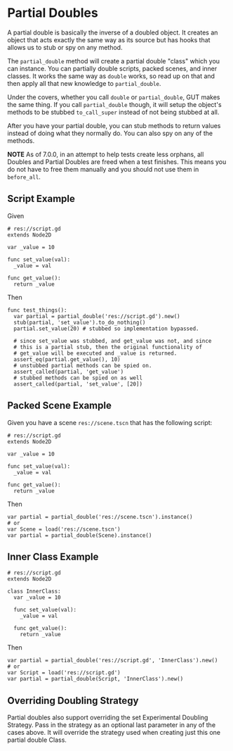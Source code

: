 # Partial Doubles

A partial double is basically the inverse of a doubled object.  It creates an object that acts exactly the same way as its source but has hooks that allows us to stub or spy on any method.

The `partial_double` method will create a partial double "class" which you can instance.  You can partially double scripts, packed scenes, and inner classes.  It works the same way as `double` works, so read up on that and then apply all that new knowledge to `partial_double`.

Under the covers, whether you call `double` or `partial_double`, GUT makes the same thing.  If you call `partial_double` though, it will setup the object's methods to be stubbed `to_call_super` instead of not being stubbed at all.

After you have your partial double, you can stub methods to return values instead of doing what they normally do.  You can also spy on any of the methods.

__NOTE__ As of 7.0.0, in an attempt to help tests create less orphans, all Doubles and Partial Doubles are freed when a test finishes.  This means you do not have to free them manually and you should not use them in `before_all`.

## Script Example

Given
```gdscript
# res://script.gd
extends Node2D

var _value = 10

func set_value(val):
  _value = val

func get_value():
  return _value
```

Then
```gdscript
func test_things():
  var partial = partial_double('res://script.gd').new()
  stub(partial, 'set_value').to_do_nothing()
  partial.set_value(20) # stubbed so implementation bypassed.

  # since set_value was stubbed, and get_value was not, and since
  # this is a partial stub, then the original functionality of
  # get_value will be executed and _value is returned.
  assert_eq(partial.get_value(), 10)
  # unstubbed partial methods can be spied on.
  assert_called(partial, 'get_value')
  # stubbed methods can be spied on as well
  assert_called(partial, 'set_value', [20])
```

## Packed Scene Example
Given you have a scene `res://scene.tscn` that has the following script:
```gdscript
# res://script.gd
extends Node2D

var _value = 10

func set_value(val):
  _value = val

func get_value():
  return _value
```
Then
```gdscript
var partial = partial_double('res://scene.tscn').instance()
# or
var Scene = load('res://scene.tscn')
var partial = partial_double(Scene).instance()
```

## Inner Class Example
```gdscript
# res://script.gd
extends Node2D

class InnerClass:
  var _value = 10

  func set_value(val):
    _value = val

  func get_value():
    return _value
```
Then
```gdscript
var partial = partial_double('res://script.gd', 'InnerClass').new()
# or
var Script = load('res://script.gd')
var partial = partial_double(Script, 'InnerClass').new()
```

## Overriding Doubling Strategy
Partial doubles also support overriding the set Experimental Doubling Strategy.  Pass in the strategy as an optional last parameter in any of the cases above.  It will override the strategy used when creating just this one partial double Class.

